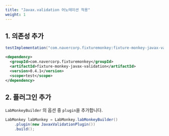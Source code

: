 ```yaml
---
title: "Javax.validation 어노테이션 적용"
weight: 1
---
```

## 1. 의존성 추가
```groovy
testImplementation("com.navercorp.fixturemonkey:fixture-monkey-javax-validation:0.4.1")
```

```xml
<dependency>
  <groupId>com.navercorp.fixturemonkey</groupId>
  <artifactId>fixture-monkey-javax-validation</artifactId>
  <version>0.4.1</version>
  <scope>test</scope>
</dependency>
```

## 2. 플러그인 추가
`LabMonkeyBuilder` 의 옵션 중 `plugin`을 추가합니다.

```java
LabMonkey labMonkey = LabMonkey.labMonkeyBuilder()
    .plugin(new JavaxValidationPlugin())
    .build();
```
